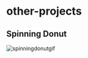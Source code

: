 # other-projects
## Spinning Donut
![spinningdonutgif](https://github.com/karalius32/other-projects/assets/59309454/f75a360e-5feb-4ac9-b45e-4eed9bb77d50)

